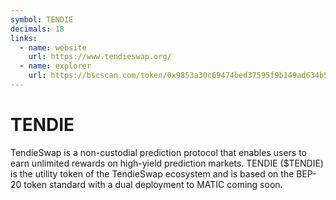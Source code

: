 ```yaml
---
symbol: TENDIE
decimals: 18
links:
  - name: website
    url: https://www.tendieswap.org/
  - name: explorer
    url: https://bscscan.com/token/0x9853a30c69474bed37595f9b149ad634b5c323d9
---
```


# TENDIE

TendieSwap is a non-custodial prediction protocol that enables users to earn unlimited rewards on high-yield prediction markets. TENDIE ($TENDIE) is the utility token of the TendieSwap ecosystem and is based on the BEP-20 token standard with a dual deployment to MATIC coming soon.
